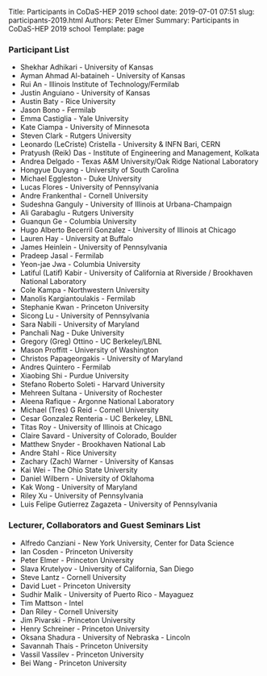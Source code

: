 Title: Participants in CoDaS-HEP 2019 school
date: 2019-07-01 07:51
slug: participants-2019.html
Authors: Peter Elmer
Summary: Participants in CoDaS-HEP 2019 school
Template: page


### Participant List

  * Shekhar Adhikari - University of Kansas
  * Ayman Ahmad Al-bataineh - University of Kansas
  * Rui An - Illinois Institute of Technology/Fermilab
  * Justin Anguiano - University of Kansas
  * Austin Baty - Rice University
  * Jason Bono - Fermilab
  * Emma Castiglia - Yale University
  * Kate Ciampa - University of Minnesota
  * Steven Clark - Rutgers University
  * Leonardo (LeCriste) Cristella - University & INFN Bari, CERN
  * Pratyush (Reik) Das - Institute of Engineering and Management, Kolkata
  * Andrea Delgado - Texas A&M University/Oak Ridge National Laboratory 
  * Hongyue Duyang - University of South Carolina
  * Michael Eggleston - Duke University
  * Lucas Flores - University of Pennsylvania
  * Andre Frankenthal - Cornell University
  * Sudeshna Ganguly - University of Illinois at Urbana-Champaign
  * Ali Garabaglu - Rutgers University 
  * Guanqun Ge - Columbia University
  * Hugo Alberto Becerril Gonzalez - University of Illinois at Chicago 
  * Lauren Hay - University at Buffalo
  * James Heinlein - University of Pennsylvania
  * Pradeep Jasal - Fermilab
  * Yeon-jae Jwa - Columbia University
  * Latiful (Latif) Kabir - University of California at Riverside / Brookhaven National Laboratory
  * Cole Kampa - Northwestern University
  * Manolis Kargiantoulakis - Fermilab
  * Stephanie Kwan - Princeton University
  * Sicong Lu - University of Pennsylvania
  * Sara Nabili - University of Maryland
  * Panchali Nag - Duke University
  * Gregory (Greg) Ottino - UC Berkeley/LBNL
  * Mason Proffitt - University of Washington
  * Christos Papageorgakis - University of Maryland
  * Andres Quintero - Fermilab
  * Xiaobing Shi - Purdue University
  * Stefano Roberto Soleti - Harvard University
  * Mehreen Sultana - University of Rochester
  * Aleena Rafique - Argonne National Laboratory
  * Michael (Tres) G Reid - Cornell University
  * Cesar Gonzalez Renteria - UC Berkeley, LBNL
  * Titas Roy - University of Illinois at Chicago
  * Claire Savard - University of Colorado, Boulder
  * Matthew Snyder - Brookhaven National Lab
  * Andre Stahl - Rice University
  * Zachary (Zach) Warner - University of Kansas
  * Kai Wei - The Ohio State University
  * Daniel Wilbern - University of Oklahoma
  * Kak Wong - University of Maryland
  * Riley Xu - University of Pennsylvania
  * Luis Felipe Gutierrez Zagazeta - University of Pennsylvania

### Lecturer, Collaborators and Guest Seminars List

  * Alfredo Canziani - New York University, Center for Data Science
  * Ian Cosden - Princeton University
  * Peter Elmer - Princeton University
  * Slava Krutelyov - University of California, San Diego
  * Steve Lantz - Cornell University
  * David Luet - Princeton University
  * Sudhir Malik - University of Puerto Rico - Mayaguez
  * Tim Mattson - Intel
  * Dan Riley - Cornell University
  * Jim Pivarski - Princeton University
  * Henry Schreiner - Princeton University
  * Oksana Shadura - University of Nebraska - Lincoln
  * Savannah Thais - Princeton University
  * Vassil Vassilev - Princeton University
  * Bei Wang - Princeton University


